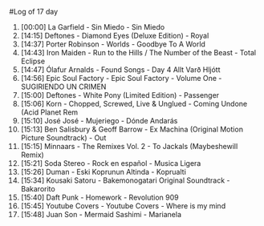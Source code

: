 #Log of 17 day

1. [00:00] La Garfield - Sin Miedo - Sin Miedo
1. [14:15] Deftones - Diamond Eyes (Deluxe Edition) - Royal
1. [14:37] Porter Robinson - Worlds - Goodbye To A World
1. [14:43] Iron Maiden - Run to the Hills / The Number of the Beast - Total Eclipse
1. [14:47] Ólafur Arnalds - Found Songs - Day 4 Allt Varð Hljótt
1. [14:56] Epic Soul Factory - Epic Soul Factory - Volume One - SUGIRIENDO UN CRIMEN
1. [15:00] Deftones - White Pony (Limited Edition) - Passenger
1. [15:06] Korn - Chopped, Screwed, Live & Unglued - Coming Undone (Acid Planet Rem
1. [15:10] José José - Mujeriego - Dónde Andarás
1. [15:13] Ben Salisbury & Geoff Barrow - Ex Machina (Original Motion Picture Soundtrack) - Out
1. [15:15] Minnaars - The Remixes Vol. 2 - To Jackals (Maybeshewill Remix)
1. [15:21] Soda Stereo - Rock en español - Musica Ligera
1. [15:26] Duman - Eski Koprunun Altinda - Koprualti
1. [15:34] Kousaki Satoru - Bakemonogatari Original Soundtrack - Bakarorito
1. [15:40] Daft Punk - Homework - Revolution 909
1. [15:45] Youtube Covers - Youtube Covers - Where is my mind
1. [15:48] Juan Son - Mermaid Sashimi - Marianela
